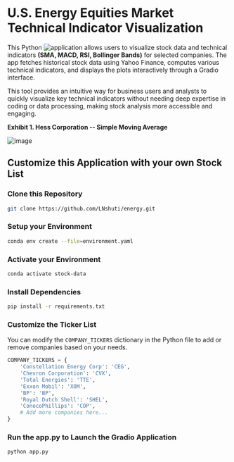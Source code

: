# U.S. Energy Equities Market Technical Indicator Visualization 

This Python ![application]([https://leoncensh-energy.hf.space) allows users to visualize stock data and technical indicators **(SMA, MACD, RSI, Bollinger Bands)** for selected companies. The app fetches historical stock data using Yahoo Finance, computes various technical indicators, and displays the plots interactively through a Gradio interface.

This tool provides an intuitive way for business users and analysts to quickly visualize key technical indicators without needing deep expertise in coding or data processing, making stock analysis more accessible and engaging.


**Exhibit 1. Hess Corporation -- Simple Moving Average**

![image](https://github.com/user-attachments/assets/d07415f3-59c2-4915-b59a-9b8b08ea7339)

## Customize this Application with your own Stock List

### Clone this Repository

```bash
git clone https://github.com/LNshuti/energy.git
```

### Setup your Environment
```bash
conda env create --file=environment.yaml
```

### Activate your Environment
```bash
conda activate stock-data
```

### Install Dependencies
```bash 
pip install -r requirements.txt
```

### Customize the Ticker List
You can modify the `COMPANY_TICKERS` dictionary in the Python file to add or remove companies based on your needs.

```python
COMPANY_TICKERS = {
    'Constellation Energy Corp': 'CEG',
    'Chevron Corporation': 'CVX',
    'Total Energies': 'TTE',
    'Exxon Mobil': 'XOM',
    'BP': 'BP',
    'Royal Dutch Shell': 'SHEL',
    'ConocoPhillips': 'COP',
    # Add more companies here...
}
```

### Run the **app.py** to Launch the Gradio Application
```bash
python app.py
```
